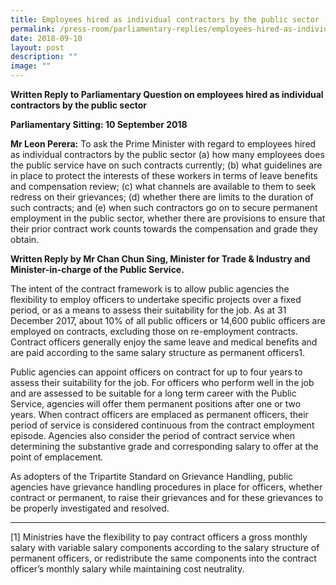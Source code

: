 ```yaml
---
title: Employees hired as individual contractors by the public sector
permalink: /press-room/parliamentary-replies/employees-hired-as-individual-contractors-by-the-public-sector/
date: 2018-09-10
layout: post
description: ""
image: ""
---
```

**Written Reply to Parliamentary Question on employees hired as individual contractors by the public sector**
  
**Parliamentary Sitting: 10 September 2018**
  
**Mr Leon Perera:** To ask the Prime Minister with regard to employees hired as individual contractors by the public sector (a) how many employees does the public service have on such contracts currently; (b) what guidelines are in place to protect the interests of these workers in terms of leave benefits and compensation review; (c) what channels are available to them to seek redress on their grievances; (d) whether there are limits to the duration of such contracts; and (e) when such contractors go on to secure permanent employment in the public sector, whether there are provisions to ensure that their prior contract work counts towards the compensation and grade they obtain.  

**Written Reply by Mr Chan Chun Sing, Minister for Trade & Industry and Minister-in-charge of the Public Service.**  
  
The intent of the contract framework is to allow public agencies the flexibility to employ officers to undertake specific projects over a fixed period, or as a means to assess their suitability for the job. As at 31 December 2017, about 10% of all public officers or 14,600 public officers are employed on contracts, excluding those on re-employment contracts. Contract officers generally enjoy the same leave and medical benefits and are paid according to the same salary structure as permanent officers1.   
  
Public agencies can appoint officers on contract for up to four years to assess their suitability for the job. For officers who perform well in the job and are assessed to be suitable for a long term career with the Public Service, agencies will offer them permanent positions after one or two years. When contract officers are emplaced as permanent officers, their period of service is considered continuous from the contract employment episode. Agencies also consider the period of contract service when determining the substantive grade and corresponding salary to offer at the point of emplacement.  
  
As adopters of the Tripartite Standard on Grievance Handling, public agencies have grievance handling procedures in place for officers, whether contract or permanent, to raise their grievances and for these grievances to be properly investigated and resolved.  

* * *

\[1\] Ministries have the flexibility to pay contract officers a gross monthly salary with variable salary components according to the salary structure of permanent officers, or redistribute the same components into the contract officer’s monthly salary while maintaining cost neutrality.